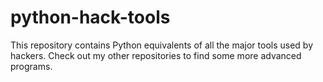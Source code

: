 # python-hack-tools
This repository contains Python equivalents of all the major tools used by hackers. Check out my other repositories to find some more advanced programs.
